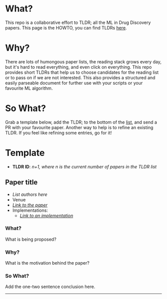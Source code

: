 # What?

This repo is a collaborative effort to TLDR; all the ML in Drug Discovery papers. This page is the HOWTO, you can find TLDRs [here](https://github.com/yobibyte/ml-drug-discovery-tldrs/blob/main/tldrs.md).

# Why?

There are lots of humongous paper lists, the reading stack grows every day, but it's hard to read everything, and even click on everything.
This repo provides short TLDRs that help us to choose candidates for the reading list or to pass on if we are not interested.
This also provides a structured and easily parseable document for further use with your scripts or your favourite ML algorithm.

# So What?

Grab a template below, add the TLDR; to the bottom of the [list](https://github.com/yobibyte/ml-drug-discovery-tldrs/blob/main/tldrs.md), and send a PR with your favourite paper.
Another way to help is to refine an existing TLDR. If you feel like refining some entries, go for it!


# Template
- **TLDR ID**: *n+1, where n is the current number of papers in the TLDR list*
## Paper title
- *List authors here*
- Venue
- [*Link to the paper*]()
- Implementations:
  - [*Link to an implementation*]()

### What?
What is being proposed?
### Why?
What is the motivation behind the paper?
### So What?

Add the one-two sentence conclusion here.

---
